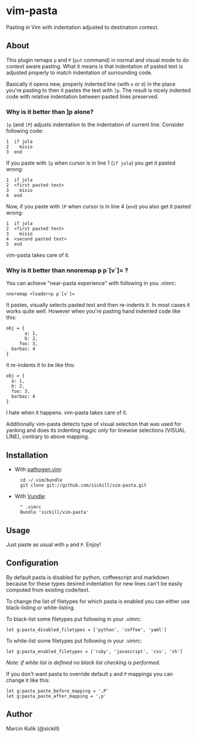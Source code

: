 # vim-pasta

Pasting in Vim with indentation adjusted to destination context.

## About

This plugin remaps `p` and `P` (`put` command) in normal and visual mode to do
context aware pasting. What it means is that indentation of pasted text is
adjusted properly to match indentation of surrounding code.

Basically it opens new, properly indented line (with `o` or `O`) in the place
you're pasting to then it pastes the text with `]p`. The result is nicely
indented code with relative indentation between pasted lines preserved.

### Why is it better than ]p alone?

`]p` (and `]P`) adjusts indentation to the indentation of current line.
Consider following code:

    1  if jola
    2    misio
    3  end

If you paste with `]p` when cursor is in line 1 (`if jola`) you get it pasted
wrong:

    1  if jola
    2  <first pasted text>
    3    misio
    4  end

Now, if you paste with `]P` when cursor is in line 4 (`end`) you also get it
pasted wrong:

    1  if jola
    2  <first pasted text>
    3    misio
    4  <second pasted text>
    5  end

vim-pasta takes care of it.

### Why is it better than nnoremap <leader>p p\`[v\`]= ?

You can achieve "near-pasta experience" with following in you .vimrc:

    nnoremap <leader>p p`[v`]=

It pastes, visually selects pasted text and then re-indents it. In most cases
it works quite well. However when you're pasting hand indented code like this:

    obj = {
           a: 1,
           b: 2,
         foo: 3,
      barbaz: 4
    }

it re-indents it to be like this:

    obj = {
      a: 1,
      b: 2,
      foo: 3,
      barbaz: 4
    }

I hate when it happens. vim-pasta takes care of it.

Additionally vim-pasta detects type of visual selection that was used for
yanking and does its indenting magic only for linewise selections (VISUAL LINE),
contrary to above mapping.

## Installation

* With [pathogen.vim](https://github.com/tpope/vim-pathogen):

        cd ~/.vim/bundle
        git clone git://github.com/sickill/vim-pasta.git

* With [Vundle](https://github.com/gmarik/vundle):

        " .vimrc
        Bundle 'sickill/vim-pasta'

## Usage

Just paste as usual with `p` and `P`. Enjoy!

## Configuration

By default pasta is disabled for python, coffeescript and markdown because for
these types desired indentation for new lines can't be easily computed from
existing code/text.

To change the list of filetypes for which pasta is enabled you can either
use black-listing or white-listing.

To black-list some filetypes put following in your .vimrc:

    let g:pasta_disabled_filetypes = ['python', 'coffee', 'yaml']

To white-list some filetypes put following in your .vimrc:

    let g:pasta_enabled_filetypes = ['ruby', 'javascript', 'css', 'sh']

*Note: if white list is defined no black list checking is performed.*

If you don't want pasta to override default `p` and `P` mappings you can
change it like this:

    let g:pasta_paste_before_mapping = ',P'
    let g:pasta_paste_after_mapping = ',p'

## Author

Marcin Kulik (@sickill)
